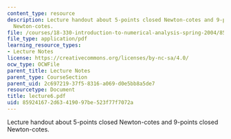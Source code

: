 ```yaml
---
content_type: resource
description: Lecture handout about 5-points closed Newton-cotes and 9-points closed
  Newton-cotes.
file: /courses/18-330-introduction-to-numerical-analysis-spring-2004/859241672d63419097be523f77f7072a_lecture6.pdf
file_type: application/pdf
learning_resource_types:
- Lecture Notes
license: https://creativecommons.org/licenses/by-nc-sa/4.0/
ocw_type: OCWFile
parent_title: Lecture Notes
parent_type: CourseSection
parent_uid: 2c697219-37f5-8316-a069-d0e5bb8a5de7
resourcetype: Document
title: lecture6.pdf
uid: 85924167-2d63-4190-97be-523f77f7072a
---
```

Lecture handout about 5-points closed Newton-cotes and 9-points closed Newton-cotes.